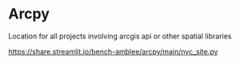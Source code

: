 # Arcpy
Location for all projects involving arcgis api or other spatial libraries

https://share.streamlit.io/bench-amblee/arcpy/main/nyc_site.py
